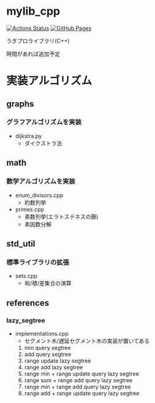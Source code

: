 # mylib_cpp
 [![Actions Status](https://github.com/CURRY-AND-RICE/ugipro_lib_cpp/workflows/verify/badge.svg)](https://github.com/CURRY-AND-RICE/ugipro_lib_cpp/actions)
 [![GitHub Pages](https://img.shields.io/static/v1?label=GitHub+Pages&message=+&color=brightgreen&logo=github)](https://CURRY-AND-RICE.github.io/ugipro_lib_cpp/) 

うぎプロライブラリ(C++)

時間があれば追加予定

# 実装アルゴリズム
## graphs
### グラフアルゴリズムを実装
- dijkstra.py
    - ダイクストラ法

## math
### 数学アルゴリズムを実装
- enum_divisors.cpp
    - 約数列挙
- primes.cpp
    - 素数列挙(エラトステネスの篩)
    - 素因数分解

## std_util
### 標準ライブラリの拡張
- sets.cpp
    - 和/積/差集合の演算

## references
### lazy_segtree
- implementations.cpp
    - セグメント木/遅延セグメント木の実装が置いてある
    1. min query segtree
    2. add query segtree
    3. range update lazy segtree
    4. range add lazy segtree
    5. range min + range update query lazy segtree
    6. range sum + range add query lazy segtree
    7. range min + range add query lazy segtree
    8. range add + range update query lazy segtree
